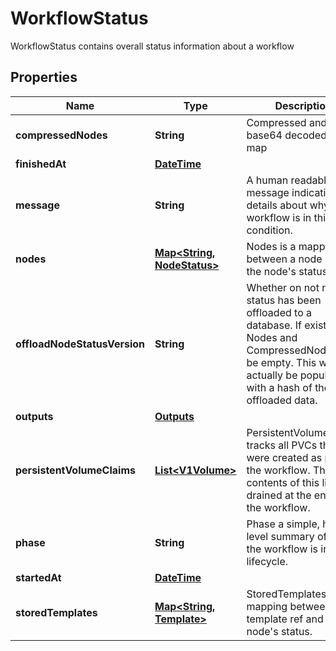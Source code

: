 

# WorkflowStatus

WorkflowStatus contains overall status information about a workflow
## Properties

Name | Type | Description | Notes
------------ | ------------- | ------------- | -------------
**compressedNodes** | **String** | Compressed and base64 decoded Nodes map |  [optional]
**finishedAt** | [**DateTime**](DateTime.md) |  |  [optional]
**message** | **String** | A human readable message indicating details about why the workflow is in this condition. |  [optional]
**nodes** | [**Map&lt;String, NodeStatus&gt;**](NodeStatus.md) | Nodes is a mapping between a node ID and the node&#39;s status. |  [optional]
**offloadNodeStatusVersion** | **String** | Whether on not node status has been offloaded to a database. If exists, then Nodes and CompressedNodes will be empty. This will actually be populated with a hash of the offloaded data. |  [optional]
**outputs** | [**Outputs**](Outputs.md) |  |  [optional]
**persistentVolumeClaims** | [**List&lt;V1Volume&gt;**](V1Volume.md) | PersistentVolumeClaims tracks all PVCs that were created as part of the workflow. The contents of this list are drained at the end of the workflow. |  [optional]
**phase** | **String** | Phase a simple, high-level summary of where the workflow is in its lifecycle. |  [optional]
**startedAt** | [**DateTime**](DateTime.md) |  |  [optional]
**storedTemplates** | [**Map&lt;String, Template&gt;**](Template.md) | StoredTemplates is a mapping between a template ref and the node&#39;s status. |  [optional]



